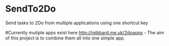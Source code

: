 SendTo2Do
=========

Send tasks to 2Do from multiple applications using one shortcut key

#Currently mutiple apps exist here http://jgibbard.me.uk/2doapps - The aim of this project is to combine them all into one simple app.
